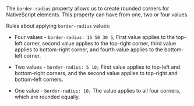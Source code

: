 The `border-radius` property allows us to create rounded corners for NativeScript elements.
This property can have from one, two or four values.

Rules about applying `border-radius` values:

* Four values - `border-radius: 15 50 30 5`;
First value applies to the top-left corner, second value applies to the top-right corner, third value applies to bottom-right corner, and fourth value applies to the bottom-left corner.

* Two values - `border-radius: 5 10;`
First value applies to top-left and bottom-right corners, and the second value applies to top-right and bottom-left corners.

* One value - `border-radius: 10;`
The value applies to all four corners, which are rounded equally.

<snippet id='border-radius-css'/>
